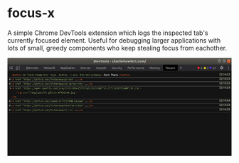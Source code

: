 # focus-x
A simple Chrome DevTools extension which logs the inspected tab's currently focused element. Useful for debugging larger applications with lots of small, greedy components who keep stealing focus from eachother.

![Extension UI Example](images/UIExample.png)